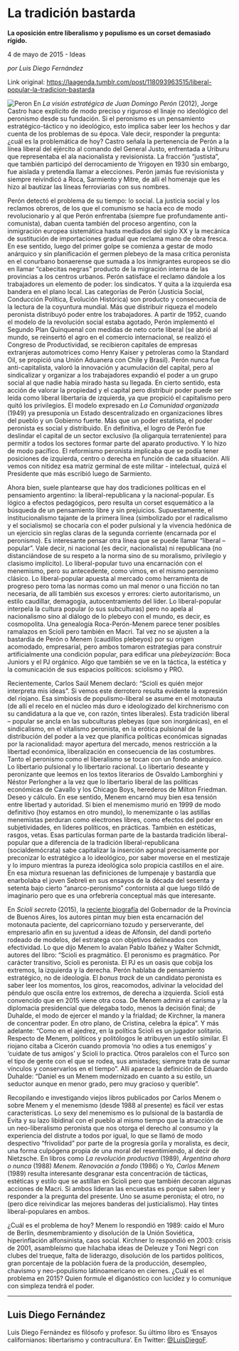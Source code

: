 # La tradición bastarda

**La oposición entre liberalismo y populismo es un corset demasiado rígido.**

4 de mayo de 2015 - Ideas

_por Luis Diego Fernández_

Link original: https://laagenda.tumblr.com/post/118093963515/liberal-popular-la-tradicion-bastarda

![Peron](https://64.media.tumblr.com/7b0288ed607706c800d96543de02d854/tumblr_inline_pjzvqoqlyL1t6q87u_500.jpg) En *La visión estratégica de Juan Domingo Perón* (2012), Jorge Castro hace explícito de modo preciso y riguroso el linaje no ideológico del peronismo desde su fundación. Si el peronismo es un pensamiento estratégico-táctico y no ideológico, esto implica saber leer los hechos y dar cuenta de los problemas de su época. Vale decir, responder la pregunta: ¿cuál es la problemática de hoy? Castro señala la pertenencia de Perón a la línea liberal del ejército al comando del General Justo, enfrentada a Uriburu que representaba el ala nacionalista y revisionista. La fracción “justista”, que también participó del derrocamiento de Yrigoyen en 1930 sin embargo, fue aislada y pretendía llamar a elecciones. Perón jamás fue revisionista y siempre reivindicó a Roca, Sarmiento y Mitre, de allí el homenaje que les hizo al bautizar las líneas ferroviarias con sus nombres. 


Perón detectó el problema de su tiempo: lo social. La justicia social y los reclamos obreros, de los que el comunismo se hacía eco de modo revolucionario y al que Perón enfrentaba (siempre fue profundamente anti-comunista), daban cuenta también del proceso argentino, con la inmigración europea sistemática hasta mediados del siglo XX y la mecánica de sustitución de importaciones gradual que reclama mano de obra fresca. En ese sentido, luego del primer golpe se comienza a gestar de modo anárquico y sin planificación el germen plebeyo de la masa crítica peronista en el conurbano bonaerense que sumada a los inmigrantes europeos se dio en llamar “cabecitas negras” producto de la migración interna de las provincias a los centros urbanos. Perón satisface el reclamo dándole a los trabajadores un elemento de poder: los sindicatos. Y quita a la izquierda esa bandera en el plano local. Las categorías de Perón (Justicia Social, Conducción Política, Evolución Histórica) son producto y consecuencia de la lectura de la coyuntura mundial. Más que distribuir riqueza el modelo peronista distribuyó poder entre los trabajadores. A partir de 1952, cuando el modelo de la revolución social estaba agotado, Perón implementó el Segundo Plan Quinquenal con medidas de neto corte liberal (se abrió al mundo, se reinsertó el agro en el comercio internacional, se realizó el Congreso de Productividad, se recibieron capitales de empresas extranjeras automotrices como Henry Kaiser y petroleras como la Standard Oil, se propició una Unión Aduanera con Chile y Brasil). Perón nunca fue anti-capitalista, valoró la innovación y acumulación del capital, pero al sindicalizar y organizar a los trabajadores expandió el poder a un grupo social al que nadie había mirado hasta su llegada. En cierto sentido, esta acción de valorar la propiedad y el capital pero distribuir poder puede ser leída como liberal libertaria de izquierda, ya que propició el capitalismo pero quitó los privilegios. El modelo expresado en *La Comunidad organizada* (1949) ya presuponía un Estado descentralizado en organizaciones libres del pueblo y un Gobierno fuerte. Más que un poder estatista, el poder peronista es social y distribuido. En definitiva, el logro de Perón fue deslindar el capital de un sector exclusivo (la oligarquía terrateniente) para permitir a todos los sectores formar parte del aparato productivo. Y lo hizo de modo pacífico. El reformismo peronista implicaba que se podía tener posiciones de izquierda, centro o derecha en función de cada situación. Allí vemos con nitidez esa matriz germinal de este militar - intelectual, quizá el Presidente que más escribió luego de Sarmiento. 


Ahora bien, suele plantearse que hay dos tradiciones políticas en el pensamiento argentino: la liberal-republicana y la nacional-popular. Es lógico a efectos pedagógicos, pero resulta un corset esquemático a la búsqueda de un pensamiento libre y sin prejuicios. Supuestamente, el institucionalismo tajante de la primera línea (simbolizado por el radicalismo y el socialismo) se chocaría con el poder pulsional y la vivencia hedónica de un ejercicio sin reglas claras de la segunda corriente (encarnada por el peronismo). Es interesante pensar otra línea que se puede llamar “liberal – popular”. Vale decir, ni nacional (es decir, nacionalista) ni republicana (no distanciándose de su respeto a la norma sino de su moralismo, privilegio y clasismo implícito). Lo liberal-popular tuvo una encarnación con el menemismo, pero su antecedente, como vimos, en el mismo peronismo clásico. Lo liberal-popular apuesta al mercado como herramienta de progreso pero toma las normas como un mal menor o una ficción no tan necesaria, de allí también sus excesos y errores: cierto autoritarismo, un estilo caudillar, demagogia, autocentramiento del líder. Lo liberal-popular interpela la cultura popular (o sus subculturas) pero no apela al nacionalismo sino al diálogo de lo plebeyo con el mundo, es decir, es cosmopolita. Una genealogía Roca-Perón-Menem parece tener posibles ramalazos en Scioli pero también en Macri. Tal vez no se ajusten a la bastardía de Perón o Menem (caudillos plebeyos) por su origen acomodado, empresarial, pero ambos tomaron estrategias para construir artificialmente una condición popular, para edificar una *plebeyización*: Boca Juniors y el PJ orgánico. Algo que también se ve en la táctica, la estética y la comunicación de sus espacios políticos: sciolismo y PRO. 


Recientemente, Carlos Saúl Menem declaró: “Scioli es quién mejor interpreta mis ideas”. Si vemos este derrotero resulta evidente la expresión del riojano. Esa simbiosis de populismo-liberal se asume en el motonauta (de allí el recelo en el núcleo más duro e ideologizado del kirchnerismo con su candidatura a la que ve, con razón, tintes liberales). Esta tradición liberal – popular se ancla en las subculturas plebeyas (que son inorgánicas), en el sindicalismo, en el vitalismo peronista, en la erótica pulsional de la distribución del poder a la vez que planifica políticas económicas signadas por la racionalidad: mayor apertura del mercado, menos restricción a la libertad económica, liberalización en consecuencia de las costumbres. Tanto el peronismo como el liberalismo se tocan con un fondo anárquico. Lo libertario pulsional y lo libertario racional. Lo libertario deseante y peronizante que leemos en los textos literarios de Osvaldo Lamborghini y Néstor Perlongher a la vez que lo libertario liberal de las políticas económicas de Cavallo y los Chicago Boys, herederos de Milton Friedman. Deseo y cálculo. En ese sentido, Menem encarnó muy bien esa tensión entre libertad y autoridad. Si bien el menemismo murió en 1999 de modo definitivo (hoy estamos en otro mundo), lo menemizante o las astillas menemistas perduran como electrones libres, como efectos del poder en subjetividades, en líderes políticos, en prácticas. También en estéticas, rasgos, vetas. Esas partículas forman parte de la bastarda tradición liberal-popular que a diferencia de la tradición liberal-republicana (socialdemócrata) sabe capitalizar la inserción agonal precisamente por preconizar lo estratégico a lo ideológico, por saber moverse en el mestizaje y lo impuro mientras la pureza ideológica solo propicia castillos en el aire. En esa mixtura resuenan las definiciones de lumpenaje y bastardía que enarbolaba el joven Sebreli en sus ensayos de la década del sesenta y setenta bajo cierto “anarco-peronismo” contornista al que luego tildó de imaginario pero que es una orfebrería conceptual más que interesante. 


En *Scioli secreto* (2015), la [reciente biografía](http://laagenda.buenosaires.gob.ar/post/113955523825/la-nata-contra-el-vidrio) del Gobernador de la Provincia de Buenos Aires, los autores pintan muy bien esta encarnación del motonauta paciente, del capricorniano tozudo y perserverante, del empresario afin en su juventud a ideas de Alfonsín, del dandi porteño rodeado de modelos, del estratega con objetivos delineados con efectividad. Lo que dijo Menem lo avalan Pablo Ibáñez y Walter Schmidt, autores del libro: “Scioli es pragmático. El peronismo es pragmático. Por carácter transitivo, Scioli es peronista. El PJ es un oasis que cobija los extremos, la izquierda y la derecha. Perón hablaba de pensamiento estratégico, no de ideología. El *bonus track* de un candidato peronista es saber leer los momentos, los giros, reacomodos, adivinar la velocidad del péndulo que oscila entre los extremos, de derecha a izquierda. Scioli está convencido que en 2015 viene otra cosa. De Menem admira el carisma y la diplomacia presidencial que delegaba todo, menos la decisión final; de Duhalde, el modo de ejercer el mando y la frialdad; de Kirchner, la manera de concentrar poder. En otro plano, de Cristina, celebra la épica”. Y más adelante: “Como en el ajedrez, en la política Scioli es un jugador solitario. Respecto de Menem, políticos y politólogos le atribuyen un estilo similar. El riojano citaba a Cicerón cuando promovía ‘no odies a tus enemigos’ y ‘cuidate de tus amigos’ y Scioli lo practica. Otros paralelos con el Turco son el tipo de gente con el que se rodea, sus amistades; siempre trata de sumar vínculos y conservarlos en el tiempo”. Allí aparece la definición de Eduardo Duhalde: “Daniel es un Menem modernizado en cuanto a su estilo, un seductor aunque en menor grado, pero muy gracioso y querible”. 


Recopilando e investigando viejos libros publicados por Carlos Menem o sobre Menem y el menemismo (desde 1988 al presente) es fácil ver estas características. Lo sexy del menemismo es lo pulsional de la bastardía de Evita y su lazo libidinal con el pueblo al mismo tiempo que la atracción de un neo-liberalismo peronista que nos otorga el derecho al consumo y la experiencia del distrute a todos por igual, lo que se llamó de modo despectivo “frivolidad” por parte de la progresía gorila y moralista, es decir, una forma culpógena propia de una moral del resentimiendo, al decir de Nietzsche. En libros como *La revolución productiva* (1989), *Argentina ahora o nunca* (1988) *Menem. Renovación a fondo* (1986) o *Yo, Carlos Menem* (1989) resulta interesante desgranar esta concentración de tácticas, estéticas y estilo que se astillan en Scioli pero que también decoran algunas acciones de Macri. Si ambos lideran las encuestas es porque saben leer y responder a la pregunta del presente. Uno se asume peronista; el otro, no (pero dice reivindicar las mejores banderas del justicialismo). Hay tintes liberal-populares en ambos.


¿Cuál es el problema de hoy? Menem lo respondió en 1989: caído el Muro de Berlín, desmembramiento y disolución de la Unión Soviética, hiperinflación alfonsinista, caos social. Kirchner lo respondió en 2003: crisis de 2001, asambleísmo que hilachaba ideas de Deleuze y Toni Negri con clubes del trueque, falta de liderazgo, disolución de los partidos políticos, gran porcentaje de la población fuera de la producción, desempleo, chavismo y neo-populismo latinoamericano en ciernes. ¿Cuál es el problema en 2015? Quien formule el diganóstico con lucidez y lo comunique con simpleza tendrá el poder. 




---

 Luis Diego Fernández
---------------------

Luis Diego Fernández es filósofo y profesor. Su último libro es ‘Ensayos californianos: libertarismo y contracultura’. En Twitter: [@LuisDiegoF](https://twitter.com/LuisDiegoF).

